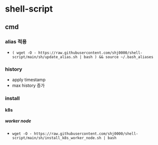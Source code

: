 # shell-script

## cmd

### alias 적용
* `( wget -O - https://raw.githubusercontent.com/shj0000/shell-script/main/sh/update_alias.sh | bash ) && source ~/.bash_aliases`

### history
* apply timestamp
* max history 증가

### install

#### k8s

##### worker node

* `wget -O - https://raw.githubusercontent.com/shj0000/shell-script/main/sh/install_k8s_worker_node.sh | bash`
